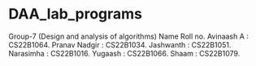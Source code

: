 ﻿# DAA_lab_programs
Group-7 (Design and analysis of algorithms)
  Name          Roll no.
Avinaash A  :    CS22B1064.
Pranav Nadgir :  CS22B1034.
Jashwanth  :     CS22B1051.
Narasimha   :    CS22B1016.
Yugaash   :      CS22B1066.
Shaam      :     CS22B1079.
